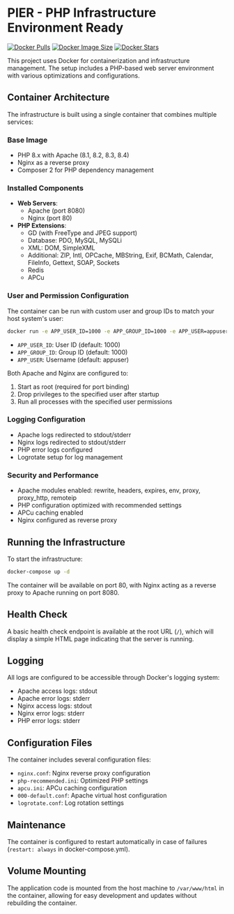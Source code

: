 # PIER - PHP Infrastructure Environment Ready

[![Docker Pulls](https://img.shields.io/docker/pulls/erkineren/pier.svg)](https://hub.docker.com/r/erkineren/pier)
[![Docker Image Size](https://img.shields.io/docker/image-size/erkineren/pier/8.4)](https://hub.docker.com/r/erkineren/pier)
[![Docker Stars](https://img.shields.io/docker/stars/erkineren/pier.svg)](https://hub.docker.com/r/erkineren/pier)

This project uses Docker for containerization and infrastructure management. The setup includes a PHP-based web server environment with various optimizations and configurations.

## Container Architecture

The infrastructure is built using a single container that combines multiple services:

### Base Image

- PHP 8.x with Apache (8.1, 8.2, 8.3, 8.4)
- Nginx as a reverse proxy
- Composer 2 for PHP dependency management

### Installed Components

- **Web Servers**:
  - Apache (port 8080)
  - Nginx (port 80)
- **PHP Extensions**:
  - GD (with FreeType and JPEG support)
  - Database: PDO, MySQL, MySQLi
  - XML: DOM, SimpleXML
  - Additional: ZIP, Intl, OPCache, MBString, Exif, BCMath, Calendar, FileInfo, Gettext, SOAP, Sockets
  - Redis
  - APCu

### User and Permission Configuration

The container can be run with custom user and group IDs to match your host system's user:

```bash
docker run -e APP_USER_ID=1000 -e APP_GROUP_ID=1000 -e APP_USER=appuser your-image-name
```

- `APP_USER_ID`: User ID (default: 1000)
- `APP_GROUP_ID`: Group ID (default: 1000)
- `APP_USER`: Username (default: appuser)

Both Apache and Nginx are configured to:

1. Start as root (required for port binding)
2. Drop privileges to the specified user after startup
3. Run all processes with the specified user permissions

### Logging Configuration

- Apache logs redirected to stdout/stderr
- Nginx logs redirected to stdout/stderr
- PHP error logs configured
- Logrotate setup for log management

### Security and Performance

- Apache modules enabled: rewrite, headers, expires, env, proxy, proxy_http, remoteip
- PHP configuration optimized with recommended settings
- APCu caching enabled
- Nginx configured as reverse proxy

## Running the Infrastructure

To start the infrastructure:

```bash
docker-compose up -d
```

The container will be available on port 80, with Nginx acting as a reverse proxy to Apache running on port 8080.

## Health Check

A basic health check endpoint is available at the root URL (`/`), which will display a simple HTML page indicating that the server is running.

## Logging

All logs are configured to be accessible through Docker's logging system:

- Apache access logs: stdout
- Apache error logs: stderr
- Nginx access logs: stdout
- Nginx error logs: stderr
- PHP error logs: stderr

## Configuration Files

The container includes several configuration files:

- `nginx.conf`: Nginx reverse proxy configuration
- `php-recommended.ini`: Optimized PHP settings
- `apcu.ini`: APCu caching configuration
- `000-default.conf`: Apache virtual host configuration
- `logrotate.conf`: Log rotation settings

## Maintenance

The container is configured to restart automatically in case of failures (`restart: always` in docker-compose.yml).

## Volume Mounting

The application code is mounted from the host machine to `/var/www/html` in the container, allowing for easy development and updates without rebuilding the container.
